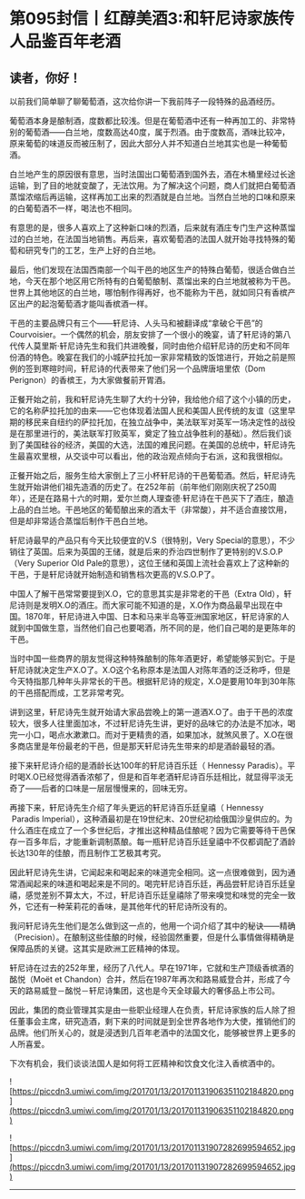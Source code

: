 # 第095封信丨红醇美酒3:和轩尼诗家族传人品鉴百年老酒

## 读者，你好！

以前我们简单聊了聊葡萄酒，这次给你讲一下我前阵子一段特殊的品酒经历。

葡萄酒本身是酿制酒，度数都比较浅。但是在葡萄酒中还有一种再加工的、非常特别的葡萄酒——白兰地，度数高达40度，属于烈酒。由于度数高，酒味比较冲，原来葡萄的味道反而被压制了，因此大部分人并不知道白兰地其实也是一种葡萄酒。

白兰地产生的原因很有意思，当时法国出口葡萄酒到国外去，酒在木桶里经过长途运输，到了目的地就变酸了，无法饮用。为了解决这个问题，商人们就把白葡萄酒蒸馏浓缩后再运输，这样再加工出来的烈酒就是白兰地。当然白兰地的口味和原来的白葡萄酒不一样，喝法也不相同。

有意思的是，很多人喜欢上了这种新口味的烈酒，后来就有酒庄专门生产这种蒸馏过的白兰地，在法国当地销售。再后来，喜欢葡萄酒的法国人就开始寻找特殊的葡萄和研究专门的工艺，生产上好的白兰地。

最后，他们发现在法国西南部一个叫干邑的地区生产的特殊白葡萄，很适合做白兰地，今天在那个地区用它所特有的白葡萄酿制、蒸馏出来的白兰地就被称为干邑。世界上其他地区的白兰地，哪怕制作得再好，也不能称为干邑，就如同只有香槟产区出产的起泡葡萄酒才能叫香槟酒一样。

干邑的主要品牌只有三个——轩尼诗、人头马和被翻译成“拿破仑干邑”的Courvoisier。一个偶然的机会，朋友安排了一个很小的晚宴，请了轩尼诗的第八代传人莫里斯·轩尼诗先生和我们共进晚餐，同时由他介绍轩尼诗的历史和不同年份酒的特色。晚宴在我们的小城萨拉托加一家非常精致的饭馆进行，开始之前是照例的签到寒暄时间，轩尼诗的代表带来了他们另一个品牌唐培里侬（Dom Perignon）的香槟王，为大家做餐前开胃酒。

正餐开始之前，我和轩尼诗先生聊了大约十分钟，我给他介绍了这个小镇的历史，它的名称萨拉托加的由来——它也体现着法国人民和美国人民传统的友谊（这里早期的移民来自纽约的萨拉托加，在独立战争中，美法联军对英军一场决定性的战役是在那里进行的，美法联军打败英军，奠定了独立战争胜利的基础）。然后我们谈到了美国硅谷的经济，美国的大选，法国的难民问题。在美国的总统中，轩尼诗先生最喜欢里根，从交谈中可以看出，他的政治观点倾向于右派，这和我很相似。

正餐开始之后，服务生给大家倒上了三小杯轩尼诗的干邑葡萄酒。然后，轩尼诗先生就开始讲他们祖先造酒的历史了。在252年前（前年他们刚刚庆祝了250周年），还是在路易十六的时期，爱尔兰商人理查德·轩尼诗在干邑买下了酒庄，酿造上品的白兰地。干邑地区的葡萄酿出来的酒太干（非常酸），并不适合直接饮用，但是却非常适合蒸馏后制作干邑白兰地。

轩尼诗最早的产品只有今天比较便宜的V.S（很特别，Very Special的意思），不少销往了英国。后来为英国的王储，就是后来的乔治四世制作了更特别的V.S.O.P（Very Superior Old Pale的意思），这位王储和英国上流社会喜欢上了这种新的干邑，于是轩尼诗就开始制造和销售档次更高的V.S.O.P了。

中国人了解干邑常常要提到X.O，它的意思其实是非常老的干邑（Extra Old），轩尼诗则是发明X.O的酒庄。而大家可能不知道的是，X.O作为商品最早出现在中国。1870年，轩尼诗进入中国、日本和马来半岛等亚洲国家地区，轩尼诗家的人就到中国做生意，当然他们自己也要喝酒，所不同的是，他们自己喝的是更陈年的干邑。

当时中国一些商界的朋友觉得这种特殊酿制的陈年酒更好，希望能够买到它。于是轩尼诗就决定生产X.O了。X.O这个名称原本是法国人对陈年酒的泛泛称呼，但是今天特指那几种年头非常长的干邑。根据轩尼诗的规定，X.O是要用10年到30年陈的干邑搭配而成，工艺非常考究。

讲到这里，轩尼诗先生就开始请大家品尝晚上的第一道酒X.O了。由于干邑的浓度较大，很多人往里面加冰，不过轩尼诗先生讲，更好的品味它的办法是不加冰，喝完一小口，喝点水漱漱口。而对于更精贵的酒，如果加冰，就煞风景了。X.O在很多商店里是年份最老的干邑，但是那天轩尼诗先生带来的却是酒龄最轻的酒。

接下来轩尼诗介绍的是酒龄长达100年的轩尼诗百乐廷（ Hennessy Paradis）。平时喝X.O已经觉得酒香浓郁了，但是和百年老酒轩尼诗百乐廷相比，就显得平淡无奇了——后者的口味是一层层慢慢来的，回味无穷。

再接下来，轩尼诗先生介绍了年头更远的轩尼诗百乐廷皇禧（ Hennessy  Paradis Imperial），这种酒最初是在19世纪末、20世纪初给俄国沙皇供应的。为什么酒庄在成立了一个多世纪后，才推出这种精品佳酿呢？因为它需要等待干邑保存一百多年后，才能重新调制蒸酿。每一瓶轩尼诗百乐廷皇禧中不仅都调配了酒龄长达130年的佳酿，而且制作工艺极其考究。

因此轩尼诗先生讲，它闻起来和喝起来的味道完全相同。这一点很难做到，因为通常酒闻起来的味道和喝起来是不同的。喝完轩尼诗百乐廷，再品尝轩尼诗百乐廷皇禧，感觉差别不算太大，不过，轩尼诗百乐廷皇禧除了带来嗅觉和味觉的完全一致外，它还有一种茉莉花的香味，是其他年代的轩尼诗所没有的。

我问轩尼诗先生他们是怎么做到这一点的，他用一个词介绍了其中的秘诀——精确（Precision）。在酿制这些佳酿的时候，经验固然重要，但是什么事情做得精确是保障品质的关键。这其实是欧洲工匠精神的体现。

轩尼诗在过去的252年里，经历了八代人。早在1971年，它就和生产顶级香槟酒的酩悦（Moët et Chandon）合并，然后在1987年再次和路易威登合并，形成了今天的路易威登－酩悦－轩尼诗集团，这也是今天全球最大的奢侈品上市公司。

因此，集团的商业管理其实是由一些职业经理人在负责，轩尼诗家族的后人除了担任董事会主席，研究造酒，剩下来的时间就是到全世界各地作为大使，推销他们的品牌。他们所关心的，就是浸透到几百年老酒中的法国文化，能够被世界上更多的人所喜爱。

下次有机会，我们谈谈法国人是如何将工匠精神和饮食文化注入香槟酒中的。

![https://piccdn3.umiwi.com/img/201701/13/201701131906351102184820.png](https://piccdn3.umiwi.com/img/201701/13/201701131906351102184820.png)

![https://piccdn3.umiwi.com/img/201701/13/201701131907282699594652.jpg](https://piccdn3.umiwi.com/img/201701/13/201701131907282699594652.jpg)

---
